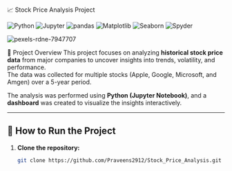 📈 Stock Price Analysis Project

![Python](https://img.shields.io/badge/Python-3.10-blue?logo=python)
![Jupyter](https://img.shields.io/badge/Jupyter-Notebook-orange?logo=jupyter)
![pandas](https://img.shields.io/badge/pandas-Data%20Analysis-yellow?logo=pandas)
![Matplotlib](https://img.shields.io/badge/Matplotlib-Visualization-green)
![Seaborn](https://img.shields.io/badge/Seaborn-Statistical%20Plots-blueviolet)
![Spyder](https://img.shields.io/badge/Spyder-IDE%20Dashboard%20Development-red?logo=spyderide)

![pexels-rdne-7947707](https://github.com/user-attachments/assets/70448b66-744d-4b23-8428-da32c085375d)



📁 Project Overview
This project focuses on analyzing **historical stock price data** from major companies to uncover insights into trends, volatility, and performance.  
The data was collected for multiple stocks (Apple, Google, Microsoft, and Amgen) over a 5-year period.  

The analysis was performed using **Python (Jupyter Notebook)**, and a **dashboard** was created to visualize the insights interactively.

---



## 🧩 How to Run the Project

1. **Clone the repository:**
   ```bash
   git clone https://github.com/Praveens2912/Stock_Price_Analysis.git
